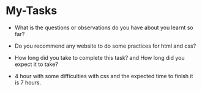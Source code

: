 # My-Tasks

- What is the questions or observations do you have about you learnt so far?
* Do you recommend any website to do some practices for html and css?

- How long did you take to complete this task? and How long did you expect it to take?
* 4 hour with some difficulties with css and the expected time to finish it is 7 hours.  